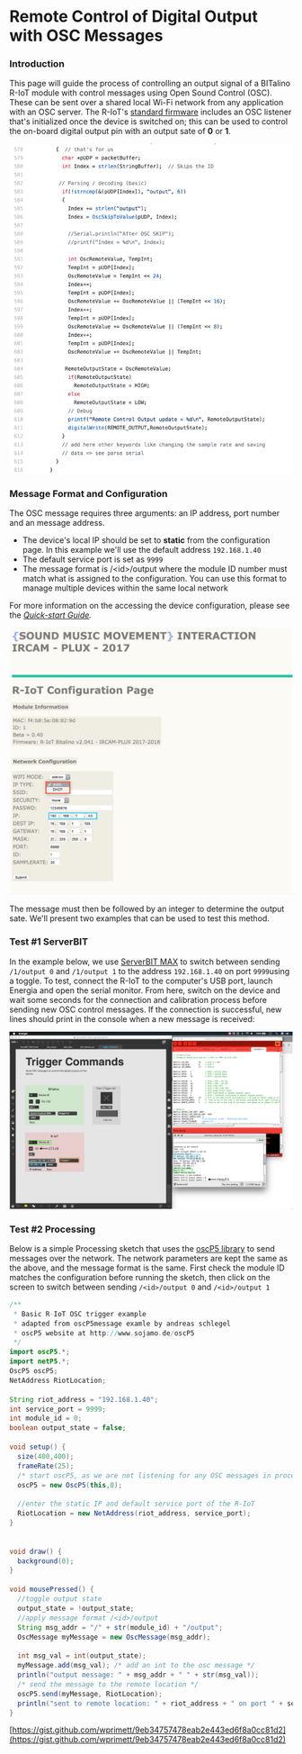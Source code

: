# Remote Control of Digital Output with OSC Messages

### Introduction

This page will guide the process of controlling an output signal of a BITalino R-IoT module with control messages using Open Sound Control \(OSC\). These can be sent over a shared local Wi-Fi network from any application with an OSC server. The R-IoT's [standard firmware](https://github.com/BITalinoWorld/firmware-bitalino-riot) includes an OSC listener that's initialized once the device is switched on; this can be used to control the on-board digital output pin with an output sate of **0** or **1**. 

![Code snippet from bitalino-riot-firmware.ino](../.gitbook/assets/firmware_snippet.png)

### Message Format and Configuration

The OSC message requires three arguments: an IP address, port number and an message address. 

* The device's local IP should be set to **static** from the configuration page. In this example we'll use the default address `192.168.1.40`
* The default service port is set as `9999`
* The message format is /&lt;id&gt;/output where the module ID number must match what is assigned to the configuration. You can use this format to manage multiple devices within the same local network

For more information on the accessing the device configuration, please see the [_Quick-start Guide_](https://bitalino.com/downloads/quickstart-guide-riot-1.0.0.12-print.pdf)_._

![R-IoT Configuration Page](../.gitbook/assets/screen-shot-2019-07-08-at-6.48.51-pm.png)

The message must then be followed by an integer to determine the output sate. We'll present two examples that can be used to test this method.

### Test \#1 ServerBIT

In the example below, we use [ServerBIT MAX](https://gitlab.com/weselle/severbit-revolution-max) to switch between sending `/1/output 0` and `/1/output 1`  to the address `192.168.1.40` on port `9999`using a toggle. To test, connect the R-IoT to the computer's USB port, launch Energia and open the serial monitor. From here, switch on the device and wait some seconds for the connection and calibration process before sending new OSC control messages. If the connection is successful, new lines should print in the console when a new message is received: 

![](../.gitbook/assets/screen-shot-2019-07-08-at-7.01.07-pm.png)

### Test \#2 Processing

Below is a simple Processing sketch that uses the [oscP5 library](http://www.sojamo.de/libraries/oscP5/) to send messages over the network. The network parameters are kept the same as the above, and the message format is the same. First check the module ID matches the configuration before running the sketch, then click on the screen to switch between sending `/<id>/output 0` and  `/<id>/output 1`

```java
/**
 * Basic R-IoT OSC trigger example
 * adapted from oscP5message examle by andreas schlegel
 * oscP5 website at http://www.sojamo.de/oscP5
 */
import oscP5.*;
import netP5.*;
OscP5 oscP5;
NetAddress RiotLocation;

String riot_address = "192.168.1.40";
int service_port = 9999;
int module_id = 0;
boolean output_state = false;

void setup() {
  size(400,400);
  frameRate(25);
  /* start oscP5, as we are not listening for any OSC messages in processing, the port is set to 0 */
  oscP5 = new OscP5(this,0);
  
  //enter the static IP and default service port of the R-IoT
  RiotLocation = new NetAddress(riot_address, service_port);
}


void draw() {
  background(0);  
}

void mousePressed() {
  //toggle output state
  output_state = !output_state;
  //apply message format /<id>/output 
  String msg_addr = "/" + str(module_id) + "/output";
  OscMessage myMessage = new OscMessage(msg_addr);
  
  int msg_val = int(output_state);
  myMessage.add(msg_val); /* add an int to the osc message */
  println("output message: " + msg_addr + " " + str(msg_val));
  /* send the message to the remote location */
  oscP5.send(myMessage, RiotLocation); 
  println("sent to remote location: " + riot_address + " on port " + service_port);
}
```

[https://gist.github.com/wprimett/9eb34757478eab2e443ed6f8a0cc81d2](https://gist.github.com/wprimett/9eb34757478eab2e443ed6f8a0cc81d2)

